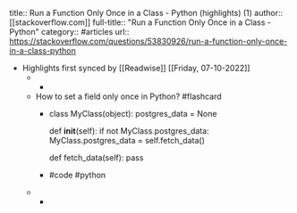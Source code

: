 title:: Run a Function Only Once in a Class - Python (highlights) (1)
author:: [[stackoverflow.com]]
full-title:: "Run a Function Only Once in a Class - Python"
category:: #articles
url:: https://stackoverflow.com/questions/53830926/run-a-function-only-once-in-a-class-python

- Highlights first synced by [[Readwise]] [[Friday, 07-10-2022]]
	- -
	- How to set a field only once in Python? #flashcard
		- class MyClass(object):
		    postgres_data = None
		  
		    def __init__(self):
		        if not MyClass.postgres_data:
		            MyClass.postgres_data = self.fetch_data()
		  
		    def fetch_data(self):
		        pass
		- #code #python
	- -